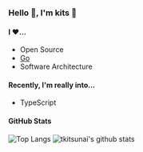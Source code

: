 ### Hello 👋, I'm kits 👋

#### I ❤...
* Open Source
* [Go](https://golang.org)
* Software Architecture

#### Recently, I'm really into...
* TypeScript

#### GitHub Stats

![Top Langs](https://github-readme-stats.vercel.app/api/top-langs/?username=tkitsunai&count_private=true&show_icons=true&hide=C%23,html,css)
![tkitsunai's github stats](https://github-readme-stats.vercel.app/api?username=tkitsunai&show_icons=true&count_private=true&line_height=40)
